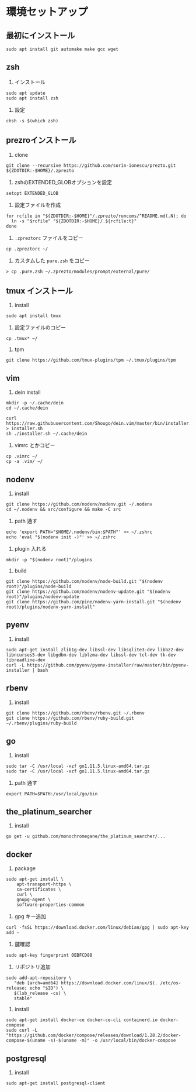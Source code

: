 # 環境セットアップ

## 最初にインストール
```
sudo apt install git automake make gcc wget
```

## zsh
1. インストール
```shell
sudo apt update
sudo apt install zsh
```
1. 設定
```shell
chsh -s $(which zsh)
```

## prezroインストール
1. clone
```shell
git clone --recursive https://github.com/sorin-ionescu/prezto.git ${ZDOTDIR:-$HOME}/.zprezto
```
1. zshのEXTENDED_GLOBオプションを設定
```shell
setopt EXTENDED_GLOB
```
1. 設定ファイルを作成
```shell
for rcfile in "${ZDOTDIR:-$HOME}"/.zprezto/runcoms/^README.md(.N); do
  ln -s "$rcfile" "${ZDOTDIR:-$HOME}/.${rcfile:t}"
done
```
1. `.zpreztorc` ファイルをコピー
```shell
cp .zpreztorc ~/
```
1. カスタムした `pure.zsh` をコピー
```shell
> cp .pure.zsh ~/.zprezto/modules/prompt/external/pure/
```

## tmux インストール
1. install
```shell
sudo apt install tmux
```
1. 設定ファイルのコピー
```shell
cp .tmux* ~/
```
1. tpm
```shell
git clone https://github.com/tmux-plugins/tpm ~/.tmux/plugins/tpm
```

## vim
1. dein install
```shell
mkdir -p ~/.cache/dein
cd ~/.cache/dein

curl https://raw.githubusercontent.com/Shougo/dein.vim/master/bin/installer.sh > installer.sh
sh ./installer.sh ~/.cache/dein
```
1. vimrc とかコピー
```shell
cp .vimrc ~/
cp -a .vim/ ~/
```

## nodenv
1. install
```shell
git clone https://github.com/nodenv/nodenv.git ~/.nodenv
cd ~/.nodenv && src/configure && make -C src
```
1. path 通す
```shell
echo 'export PATH="$HOME/.nodenv/bin:$PATH"' >> ~/.zshrc
echo 'eval "$(nodenv init -)"' >> ~/.zshrc
```
1. plugin 入れる
```shell
mkdir -p "$(nodenv root)"/plugins
```
1. build
```shell
git clone https://github.com/nodenv/node-build.git "$(nodenv root)"/plugins/node-build
git clone https://github.com/nodenv/nodenv-update.git "$(nodenv root)"/plugins/nodenv-update
git clone https://github.com/pine/nodenv-yarn-install.git "$(nodenv root)/plugins/nodenv-yarn-install"
```

## pyenv
1. install
```shell
sudo apt-get install zlib1g-dev libssl-dev libsqlite3-dev libbz2-dev libncurses5-dev libgdbm-dev liblzma-dev libssl-dev tcl-dev tk-dev libreadline-dev
curl -L https://github.com/pyenv/pyenv-installer/raw/master/bin/pyenv-installer | bash
```

## rbenv
1. install
```shell
git clone https://github.com/rbenv/rbenv.git ~/.rbenv
git clone https://github.com/rbenv/ruby-build.git ~/.rbenv/plugins/ruby-build
```

## go
1. install
```shell
sudo tar -C /usr/local -xzf go1.11.5.linux-amd64.tar.gz
sudo tar -C /usr/local -xzf go1.11.5.linux-amd64.tar.gz
```
1. path 通す
```shell
export PATH=$PATH:/usr/local/go/bin
```

## the_platinum_searcher
1. install
```shell
go get -u github.com/monochromegane/the_platinum_searcher/...
```

## docker
1. package
```shell
sudo apt-get install \
    apt-transport-https \
    ca-certificates \
    curl \
    gnupg-agent \
    software-properties-common
```
1. gpg キー追加
```shell
curl -fsSL https://download.docker.com/linux/debian/gpg | sudo apt-key add -
```
1. 鍵確認
```shell
sudo apt-key fingerprint 0EBFCD88
```
1. リポジトリ追加
```shell
sudo add-apt-repository \
   "deb [arch=amd64] https://download.docker.com/linux/$(. /etc/os-release; echo "$ID") \
   $(lsb_release -cs) \
   stable"
```
1. install
```shell
sudo apt-get install docker-ce docker-ce-cli containerd.io docker-compose
sudo curl -L "https://github.com/docker/compose/releases/download/1.28.2/docker-compose-$(uname -s)-$(uname -m)" -o /usr/local/bin/docker-compose
```

## postgresql
1. install
```shell
sudo apt-get install postgresql-client
```
